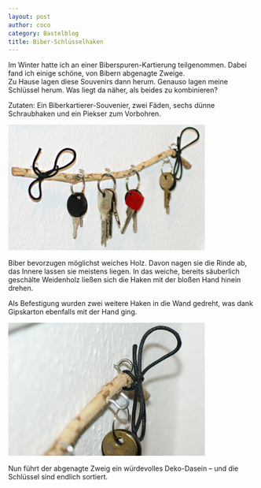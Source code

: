 ```yaml
---
layout: post
author: coco
category: Bastelblog
title: Biber-Schlüsselhaken
---
```


Im Winter hatte ich an einer Biberspuren-Kartierung teilgenommen. Dabei fand ich einige schöne, von Bibern abgenagte Zweige.<br /> Zu Hause lagen diese Souvenirs dann herum. Genauso lagen meine Schlüssel herum. Was liegt da näher, als beides zu kombinieren?

Zutaten: Ein Biberkartierer-Souvenier, zwei Fäden, sechs dünne Schraubhaken und ein Piekser zum Vorbohren.

<img src="/images/posts/Schluesselzweig.JPG" alt="Schlüsselzweig" />

Biber bevorzugen möglichst weiches Holz. Davon nagen sie die Rinde ab, das Innere lassen sie meistens liegen. In das weiche, bereits säuberlich geschälte Weidenholz ließen sich die Haken mit der bloßen Hand hinein drehen.

Als Befestigung wurden zwei weitere Haken in die Wand gedreht, was dank Gipskarton ebenfalls mit der Hand ging.

<img src="/images/posts/Schluesselzweig_Befestigung.JPG" alt="Schlüsselzweig-Befestigung" />

Nun führt der abgenagte Zweig ein würdevolles Deko-Dasein – und die Schlüssel sind endlich sortiert. 	</div>

